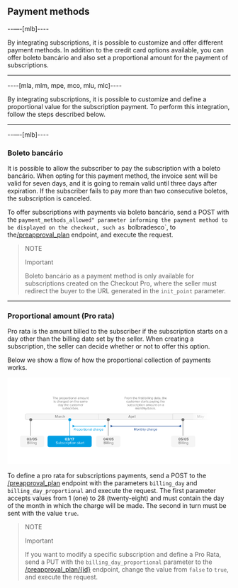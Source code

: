 ## Payment methods

--—-[mlb]----

By integrating subscriptions, it is possible to customize and offer different payment methods. In addition to the credit card options available, you can offer boleto bancário and also set a proportional amount for the payment of subscriptions.

------------

----[mla, mlm, mpe, mco, mlu, mlc]----

By integrating subscriptions, it is possible to customize and define a proportional value for the subscription payment. To perform this integration, follow the steps described below.

------------


--—-[mlb]----

### Boleto bancário

It is possible to allow the subscriber to pay the subscription with a boleto bancário. When opting for this payment method, the invoice sent will be valid for seven days, and it is going to remain valid until three days after expiration. If the subscriber fails to pay more than two consecutive boletos, the subscription is canceled. 

To offer subscriptions with payments via boleto bancário, send a POST with the `payment_methods_allowed" parameter informing the payment method to be displayed on the checkout, such as `bolbradesco`, to the[/preapproval_plan](https://www.mercadopago[FAKER][URL][DOMAIN]/developers/en/reference/subscriptions/_preapproval_plan/post) endpoint, and execute the request.

> NOTE
>
> Important
>
> Boleto bancário as a payment method is only available for subscriptions created on the Checkout Pro, where the seller must redirect the buyer to the URL generated in the `init_point` parameter.

------------


### Proportional amount (Pro rata)

Pro rata is the amount billed to the subscriber if the subscription starts on a day other than the billing date set by the seller. When creating a subscription, the seller can decide whether or not to offer this option.

Below we show a flow of how the proportional collection of payments works.

![Basic-subscriptions](/images/subscriptions/linea-cobro-EN.png)


To define a pro rata for subscriptions payments, send a POST to the [/preapproval_plan](https://www.mercadopago[FAKER][URL][DOMAIN]/developers/en/reference/subscriptions/_preapproval_plan/post) endpoint with the parameters `billing_day` and `billing_day_proportional` and execute the request. The first parameter accepts values from 1 (one) to 28 (twenty-eight) and must contain the day of the month in which the charge will be made. The second in turn must be sent with the value `true`. 


> NOTE
>
> Important
>
> If you want to modify a specific subscription and define a Pro Rata, send a PUT with the `billing_day_proportional` parameter to the [/preapproval_plan/{id}](https://www.mercadopago[FAKER][URL][DOMAIN]/developers/en/reference/subscriptions/_preapproval_plan_id/put) endpoint, change the value from `false` to `true`, and execute the request.
